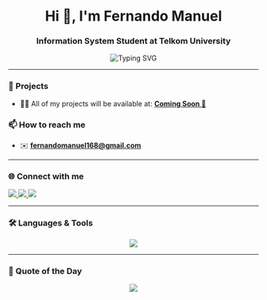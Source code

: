 <h1 align="center">
  Hi 👋, I'm Fernando Manuel
</h1>

<h3 align="center">
   Information System Student at Telkom University
</h3>

<div align="center">
  <img src="https://readme-typing-svg.demolab.com?font=Fira+Code&weight=600&size=24&duration=3000&pause=1000&color=36BCF7&center=true&width=435&lines=I+%E2%9D%A4+Frontend+Development;React%2C+Next.js%2C+TailwindCSS;Always+Learning+New+Things!" alt="Typing SVG" />
</div>

---

### 📂 Projects
- 👨‍💻 All of my projects will be available at: **[Coming Soon 🚧](#)**

### 📫 How to reach me
- ✉️ **fernandomanuel168@gmail.com**

---

### 🌐 Connect with me
<p align="left">
  <a href="https://linkedin.com/in/fernandomanuelll" target="_blank">
    <img src="https://img.shields.io/badge/-LinkedIn-0077B5?style=for-the-badge&logo=linkedin&logoColor=white"/>
  </a>
  <a href="https://fb.com/fernando manuel" target="_blank">
    <img src="https://img.shields.io/badge/-Facebook-1877F2?style=for-the-badge&logo=facebook&logoColor=white"/>
  </a>
  <a href="https://instagram.com/fernandomanuelll" target="_blank">
    <img src="https://img.shields.io/badge/-Instagram-E4405F?style=for-the-badge&logo=instagram&logoColor=white"/>
  </a>
</p>

---

### 🛠️ Languages & Tools

<p align="center">
  <img src="https://skillicons.dev/icons?i=react,nextjs,vue,tailwind,js,ts,html,css,bootstrap,figma,nodejs,express,nestjs,mysql,postgresql,sqlite,docker,git,python,flutter,firebase,tensorflow,opencv,seaborn,scikit-learn,pandas" />
</p>

---

### 🎯 Quote of the Day
<p align="center">
  <img src="https://quotes-github-readme.vercel.app/api?type=horizontal&theme=tokyonight" />
</p>
